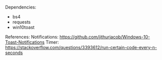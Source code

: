 Dependencies:

- bs4
- requests
- win10toast

References:
Notifications: https://github.com/jithurjacob/Windows-10-Toast-Notifications
Timer: https://stackoverflow.com/questions/3393612/run-certain-code-every-n-seconds
